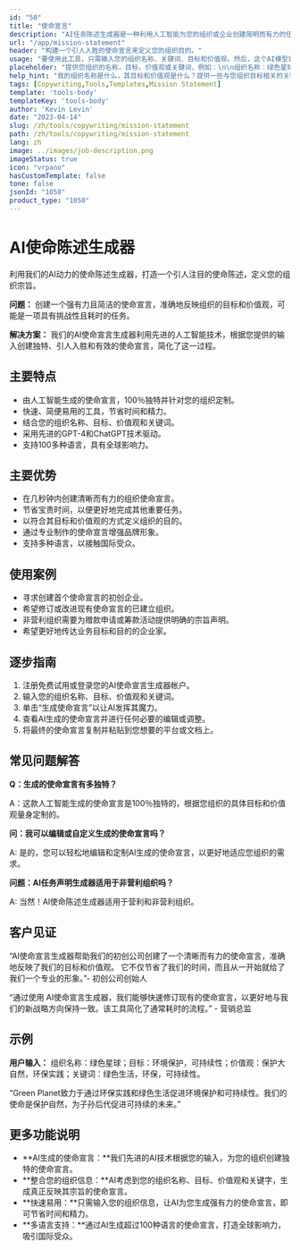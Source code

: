```yaml
---
id: "50"
title: "使命宣言"
description: "AI任务陈述生成器是一种利用人工智能为您的组织或企业创建简明而有力的任务陈述的工具。通过提供一些关键词和目标，生成器将自动生成符合您组织的目标和价值观的任务陈述。"
url: "/app/mission-statement"
header: "构建一个引人入胜的使命宣言来定义您的组织目的。"
usage: "要使用此工具，只需输入您的组织名称、关键词、目标和价值观。然后，这个AI模型将根据您的输入生成清晰、独特且引人入胜的使命宣言。"
placeholder: "提供您组织的名称，目标，价值观或关键词，例如：\n\n组织名称：绿色星球\n目标：环境保护，可持续性\n价值观：保护自然，环保实践\n关键词：绿色生活，环保，可持续性"
help_hint: "我的组织名称是什么，其目标和价值观是什么？提供一些与您组织目标相关的关键词，然后我们的平台将根据您的输入生成一份使命声明。"
tags: [Copywriting,Tools,Templates,Mission Statement]
template: 'tools-body'
templateKey: 'tools-body'
author: 'Kevin Levin'
date: "2023-04-14"
slug: /zh/tools/copywriting/mission-statement
path: /zh/tools/copywriting/mission-statement
lang: zh
image: ../images/job-description.png
imageStatus: true
icon: "vrpano"
hasCustomTemplate: false
tone: false
jsonId: "1050"
product_type: "1050"
---
```

# AI使命陈述生成器

利用我们的AI动力的使命陈述生成器，打造一个引人注目的使命陈述，定义您的组织宗旨。

**问题：** 创建一个强有力且简洁的使命宣言，准确地反映组织的目标和价值观，可能是一项具有挑战性且耗时的任务。

**解决方案：** 我们的AI使命宣言生成器利用先进的人工智能技术，根据您提供的输入创建独特、引人入胜和有效的使命宣言，简化了这一过程。

## 主要特点

- 由人工智能生成的使命宣言，100％独特并针对您的组织定制。
- 快速、简便易用的工具，节省时间和精力。
- 结合您的组织名称、目标、价值观和关键词。
- 采用先进的GPT-4和ChatGPT技术驱动。
- 支持100多种语言，具有全球影响力。

## 主要优势

- 在几秒钟内创建清晰而有力的组织使命宣言。
- 节省宝贵时间，以便更好地完成其他重要任务。
- 以符合其目标和价值观的方式定义组织的目的。
- 通过专业制作的使命宣言增强品牌形象。
- 支持多种语言，以接触国际受众。

## 使用案例

- 寻求创建首个使命宣言的初创企业。
- 希望修订或改进现有使命宣言的已建立组织。
- 非营利组织需要为赠款申请或筹款活动提供明确的宗旨声明。
- 希望更好地传达业务目标和目的的企业家。

## 逐步指南

1. 注册免费试用或登录您的AI使命宣言生成器帐户。
2. 输入您的组织名称、目标、价值观和关键词。
3. 单击“生成使命宣言”以让AI发挥其魔力。
4. 查看AI生成的使命宣言并进行任何必要的编辑或调整。
5. 将最终的使命宣言复制并粘贴到您想要的平台或文档上。

## 常见问题解答

**Q：生成的使命宣言有多独特？**

A：这款人工智能生成的使命宣言是100％独特的，根据您组织的具体目标和价值观量身定制的。

**问：我可以编辑或自定义生成的使命宣言吗？**

A: 是的，您可以轻松地编辑和定制AI生成的使命宣言，以更好地适应您组织的需求。

**问题：AI任务声明生成器适用于非营利组织吗？**

A: 当然！AI使命陈述生成器适用于营利和非营利组织。

## 客户见证

“AI使命宣言生成器帮助我们的初创公司创建了一个清晰而有力的使命宣言，准确地反映了我们的目标和价值观。 它不仅节省了我们的时间，而且从一开始就给了我们一个专业的形象。”- 初创公司创始人

“通过使用 AI使命宣言生成器，我们能够快速修订现有的使命宣言，以更好地与我们的新战略方向保持一致。该工具简化了通常耗时的流程。” - 营销总监

## 示例

**用户输入：** 组织名称：绿色星球；目标：环境保护，可持续性；价值观：保护大自然，环保实践；关键词：绿色生活，环保，可持续性。

“Green Planet致力于通过环保实践和绿色生活促进环境保护和可持续性。我们的使命是保护自然，为子孙后代促进可持续的未来。”

## 更多功能说明

- **AI生成的使命宣言：**我们先进的AI技术根据您的输入，为您的组织创建独特的使命宣言。
- **整合您的组织信息：**AI考虑到您的组织名称、目标、价值观和关键字，生成真正反映其宗旨的使命宣言。
- **快速易用：**只需输入您的组织信息，让AI为您生成强有力的使命宣言，即可节省时间和精力。
- **多语言支持：**通过AI生成超过100种语言的使命宣言，打造全球影响力，吸引国际受众。
